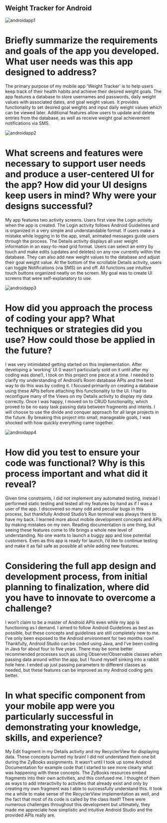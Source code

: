 ## Weight Tracker for Android 

![androidapp1](https://user-images.githubusercontent.com/82340486/156205802-2115d998-10c8-4e06-9e38-5ce255269204.jpg)

# Briefly summarize the requirements and goals of the app you developed. What user needs was this app designed to address?
The primary purpose of my mobile app 'Weight Tracker' is to help users keep track of their health habits and achieve their desired weight goals.  The app features a database to store usernames and passwords, daily weight values with associated dates, and goal weight values.  It provides functionality to set desired goal weights and input daily weight values which can be viewed later.  Additional features allow users to update and delete entries from the database, as well as receive weight goal achievement notifications via SMS.

![androidapp2](https://user-images.githubusercontent.com/82340486/156205822-3b6497d8-917e-4017-9a28-f4cd34a8a541.jpg)

# What screens and features were necessary to support user needs and produce a user-centered UI for the app? How did your UI designs keep users in mind? Why were your designs successful?
My app features two activity screens.  Users first view the Login activity when the app is created.  The Login activity follows Android Guidelines and is organized in a very simple and understandable format.  If users make a mistake while logging in to the app, small, animated messages guide users through the process.  The Details activity displays all user weight information in an easy-to-read grid format.  Users can select an entry by touch and make edits (updates and deletes) on any row currently within the database.  They can also add new weight values to the database and adjust their goal weight value.  At the bottom of the scrollable Details activity, users can toggle Notifications (via SMS) on and off.  All functions use intuitive touch buttons organized neatly on the screen.  My goal was to create UI screens that were self-explanatory to use.   

![androidapp3](https://user-images.githubusercontent.com/82340486/156205841-e9921e2d-df09-4369-903b-d3417c2f5191.jpg)

# How did you approach the process of coding your app? What techniques or strategies did you use? How could those be applied in the future?
I was very intimidated getting started on this implementation.  After developing a ‘working’ UI (I wasn’t particularly sold on it until after my coding was done!), I took on this project one piece at a time.  I needed to clarify my understanding of Android’s Room database APIs and the best way to do this was by coding it.  I focused primarily on creating a database using these APIs before attaching this functionality to the UI.  I had to reconfigure many of the Views on my Details activity to display my data correctly.  Once I was happy, I moved on to CRUD functionality, which proved to be no easy task passing data between fragments and intents.  I will choose to use the divide and conquer approach for all large projects in the future.  By breaking this project into small, manageable goals, I was shocked with how quickly everything came together.    

![androidapp4](https://user-images.githubusercontent.com/82340486/156205856-671988b9-8982-4f1f-8371-6bc56c1dd134.jpg)

# How did you test to ensure your code was functional? Why is this process important and what did it reveal?
Given time constraints, I did not implement any automated testing, instead I performed static testing and tested all my features by hand as if I was a user of the app.  I discovered so many odd and peculiar bugs in this process, but thankfully Android Studio’s Run terminal was always there to have my back.  I learned more about mobile development concepts and APIs by making mistakes on my own.  Reading documentation is one thing, but seeing these features come to life brings a whole new level of understanding.  No one wants to launch a buggy app and lose potential customers.  Even as this app is ready for launch, I’d like to continue testing and make it as fail safe as possible all while adding new features.  

# Considering the full app design and development process, from initial planning to finalization, where did you have to innovate to overcome a challenge?
I won’t claim to be a master of Android APIs even while my app is functioning as I demand.  I aimed to follow Android Guidelines as best as possible, but these concepts and guidelines are still completely new to me.  I’ve only been exposed to the Android environment for two months now!  Thankfully, Android Studio can be coded using Java, and I’ve been coding in Java for about four to five years.  There may be some better recommended processes such as using Observer/Observable classes when passing data around within the app, but I found myself sinking into a rabbit hole here.  I ended up just passing parameters to different classes as needed, but these features can be improved as my Android coding gets better.   

# In what specific component from your mobile app were you particularly successful in demonstrating your knowledge, skills, and experience? 
My Edit fragment in my Details activity and my RecyclerView for displaying data.  These concepts burned my brain!  I did not understand them one bit during the ZyBooks assignments.  It wasn’t until I took up some Android Documentation for example code that I started to see more clearly what was happening with these concepts.  The ZyBooks resources embed fragments into their own activities, and this confused me.  I thought of them as ways to add interactivity to activities that already exist and only by creating my own fragment was I able to successfully understand this.  It took me a while to make sense of the RecyclerView implementation as well, and the fact that most of its code is called by the class itself!  There were numerous challenges throughout this development but ultimately, they made me appreciate how simplistic and intuitive Android Studio and the provided APIs really are.   
